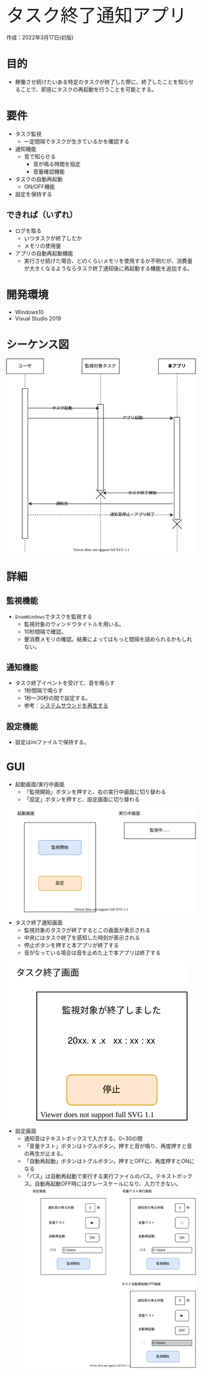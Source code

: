 <font size="7px">タスク終了通知アプリ</font>  
<br>
作成：2022年3月17日(初版)

# 目的
- 稼働させ続けたいある特定のタスクが終了した際に、終了したことを知らせることで、即座にタスクの再起動を行うことを可能とする。

# 要件
- タスク監視
  - 一定間隔でタスクが生きているかを確認する
- 通知機能
  - 音で知らせる
    - 音が鳴る時間を指定
    - 音量確認機能
- タスクの自動再起動
  - ON/OFF機能
- 設定を保持する

## できれば（いずれ）
- ログを取る
  - いつタスクが終了したか
  - メモリの使用量
- アプリの自動再起動機能
  - 実行させ続けた場合、どのくらいメモリを使用するか不明だが、消費量が大きくなるようならタスク終了通知後に再起動する機能を追加する。

# 開発環境
- Windows10
- Visual Studio 2019

# シーケンス図
![シーケンス図](img/sequence.svg)

# 詳細
## 監視機能
- `EnumWindows`でタスクを監視する
  - 監視対象のウィンドウタイトルを用いる。
  - 10秒間隔で確認。
  - 要消費メモリの確認。結果によってはもっと間隔を詰められるかもしれない。
## 通知機能
- タスク終了イベントを受けて、音を鳴らす
  - 1秒間隔で鳴らす
  - 1秒～30秒の間で設定する。
  - 参考：[システムサウンドを再生する](https://dobon.net/vb/dotnet/programing/playsystemsound.html)
## 設定機能
- 設定はiniファイルで保持する。

# GUI
- 起動画面/実行中画面
  - 「監視開始」ボタンを押すと、右の実行中画面に切り替わる
  - 「設定」ボタンを押すと、設定画面に切り替わる

![起動・実行中画面](img/process_screen.svg)

- タスク終了通知画面
  - 監視対象のタスクが終了するとこの画面が表示される
  - 中央にはタスク終了を感知した時刻が表示される
  - 停止ボタンを押すと本アプリが終了する
  - 音がなっている場合は音を止めた上で本アプリは終了する

![終了画面](img/finish_screen.svg)


- 設定画面
  - 通知音はテキストボックスで入力する。0~30の間
  - 「音量テスト」ボタンはトグルボタン。押すと音が鳴り、再度押すと音の再生が止まる。
  - 「自動再起動」ボタンはトグルボタン。押すとOFFに、再度押すとONになる
  - 「パス」は自動再起動で実行する実行ファイルのパス。テキストボックス。自動再起動OFF時にはグレースケールになり、入力できない。
![設定画面](img/setting_screen.svg)


